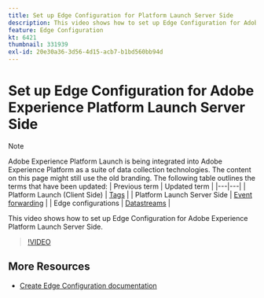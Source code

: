 ```yaml
---
title: Set up Edge Configuration for Platform Launch Server Side
description: This video shows how to set up Edge Configuration for Adobe Experience Platform Launch Server Side. 
feature: Edge Configuration
kt: 6421
thumbnail: 331939
exl-id: 20e30a36-3d56-4d15-acb7-b1bd560bb94d
---
```

# Set up Edge Configuration for Adobe Experience Platform Launch Server Side

>[!NOTE]
>
>Adobe Experience Platform Launch is being integrated into Adobe Experience Platform as a suite of data collection technologies. The content on this page might still use the old branding. The following table outlines the terms that have been updated:
>| Previous term | Updated term |
>|---|---|
>| Platform Launch (Client Side) | [Tags](https://experienceleague.adobe.com/docs/launch/using/home.html) |
>| Platform Launch Server Side | [Event forwarding](https://experienceleague.adobe.com/docs/launch/using/server-side-info/server-side-overview.html) |
>| Edge configurations  |  [Datastreams](https://experienceleague.adobe.com/docs/experience-platform/edge/fundamentals/datastreams.html) |

This video shows how to set up Edge Configuration for Adobe Experience Platform Launch Server Side. 

>[!VIDEO](https://video.tv.adobe.com/v/331939?quality=12&learn=on)

## More Resources

* [Create Edge Configuration documentation](https://experienceleague.adobe.com/docs/launch/using/server-side-info/server-side-getting-started.html#create-edge-configuration)

